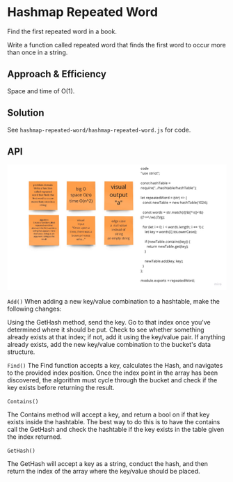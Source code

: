 # Hashmap Repeated Word

Find the first repeated word in a book.

Write a function called repeated word that finds the first word to occur more than once in a string.


## Approach & Efficiency
<!-- What approach did you take? Why? What is the Big O space/time for this approach? -->
Space and time of O(1).

## Solution
<!-- Show how to run your code, and examples of it in action -->

See `hashmap-repeated-word/hashmap-repeated-word.js` for code.

## API
![whiteboard](../image/31.jpg)


<!-- Description of each method publicly available in each of your hashtable -->

`Add()`
When adding a new key/value combination to a hashtable, make the following changes:

Using the GetHash method, send the key.
Go to that index once you've determined where it should be put.
Check to see whether something already exists at that index; if not, add it using the key/value pair.
If anything already exists, add the new key/value combination to the bucket's data structure.

`Find()`
The Find function accepts a key, calculates the Hash, and navigates to the provided index position. Once the index point in the array has been discovered, the algorithm must cycle through the bucket and check if the key exists before returning the result.

`Contains()`

The Contains method will accept a key, and return a bool on if that key exists inside the hashtable. The best way to do this is to have the contains call the GetHash and check the hashtable if the key exists in the table given the index returned.

`GetHash()`

The GetHash will accept a key as a string, conduct the hash, and then return the index of the array where the key/value should be placed.


